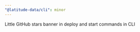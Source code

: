 ```yaml
---
"@latitude-data/cli": minor
---
```


Little GitHub stars banner in deploy and start commands in CLI

